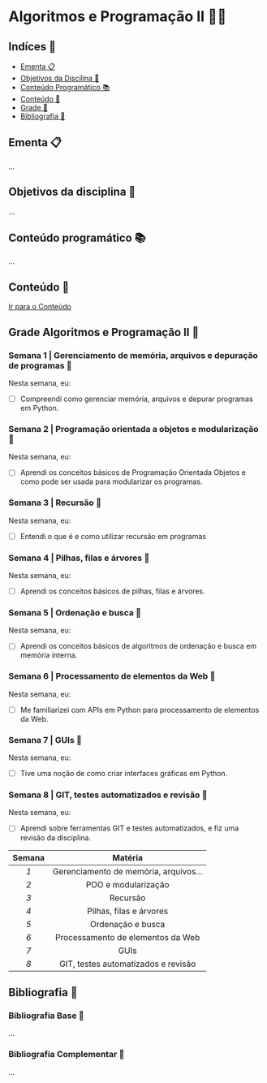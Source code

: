 # Algoritmos e Programação II 👩‍💻
## Indíces 📌

- [Ementa 📋](#ementa-) 
- [Objetivos da Discilina 🎯](#objetivos-da-disciplina-) 
- [Conteúdo Programático 📚](#conteúdo-programático-) 
- [Conteúdo 💪](#Conteúdo-) 
- [Grade 📅](#grade-algoritmos-e-programação-de-computadores-i-) 
- [Bibliografia 📖](#bibliografia-) 

## Ementa 📋
...

## Objetivos da disciplina 🎯
...

## Conteúdo programático 📚
...

## Conteúdo 💪
[Ir para o Conteúdo](Template-de-conteudo/Conteúdo/)

## Grade Algoritmos e Programação II 📅

### Semana 1 | Gerenciamento de memória, arquivos e depuração de programas 📅
Nesta semana, eu:
- [ ] Compreendi como gerenciar memória, arquivos e depurar programas em Python.
      
### Semana 2 | Programação orientada a objetos e modularização 📅
Nesta semana, eu:
- [ ] Aprendi os conceitos básicos de Programação Orientada Objetos e como pode ser usada para modularizar os programas.

### Semana 3 | Recursão 📅
Nesta semana, eu:
- [ ] Entendi o que é e como utilizar recursão em programas

### Semana 4 | Pilhas, filas e árvores 📅
Nesta semana, eu:
- [ ] Aprendi os conceitos básicos de pilhas, filas e árvores.

### Semana 5 | Ordenação e busca 📅
Nesta semana, eu:
- [ ] Aprendi os conceitos básicos de algoritmos de ordenação e busca em memória interna.

### Semana 6 | Processamento de elementos da Web 📅
Nesta semana, eu:
- [ ] Me familiarizei com APIs em Python para processamento
de elementos da Web.

### Semana 7 | GUIs 📅
Nesta semana, eu:
- [ ] Tive uma noção de como criar interfaces gráficas em Python.

### Semana 8 | GIT, testes automatizados e revisão 📅
Nesta semana, eu:
- [ ] Aprendi sobre ferramentas GIT e testes automatizados, e fiz uma revisão da disciplina.

| **Semana** 	| **Matéria** 	|
|:----------:	|:-----------:	|
|     _1_    	|     Gerenciamento de memória, arquivos...     |
|     _2_    	|     POO e modularização                       |
|     _3_    	|     Recursão                                 	|
|     _4_    	|     Pilhas, filas e árvores                  	|
|     _5_    	|     Ordenação e busca                       	|
|     _6_    	|     Processamento de elementos da Web        	|
|     _7_    	|     GUIs                                     	|
|     _8_    	|     GIT, testes automatizados e revisão     	|

## Bibliografia 📖
### Bibliografia Base 📖
...

### Bibliografia Complementar 📖
...
